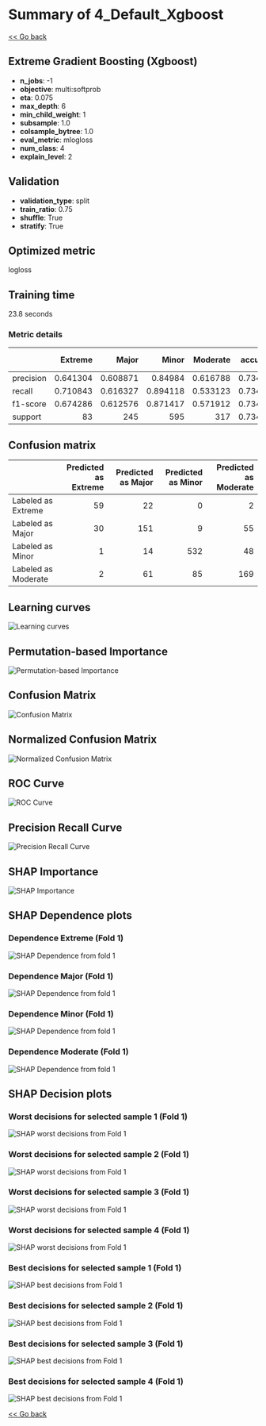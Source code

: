 # Summary of 4_Default_Xgboost

[<< Go back](../README.md)


## Extreme Gradient Boosting (Xgboost)
- **n_jobs**: -1
- **objective**: multi:softprob
- **eta**: 0.075
- **max_depth**: 6
- **min_child_weight**: 1
- **subsample**: 1.0
- **colsample_bytree**: 1.0
- **eval_metric**: mlogloss
- **num_class**: 4
- **explain_level**: 2

## Validation
 - **validation_type**: split
 - **train_ratio**: 0.75
 - **shuffle**: True
 - **stratify**: True

## Optimized metric
logloss

## Training time

23.8 seconds

### Metric details
|           |   Extreme |      Major |      Minor |   Moderate |   accuracy |   macro avg |   weighted avg |   logloss |
|:----------|----------:|-----------:|-----------:|-----------:|-----------:|------------:|---------------:|----------:|
| precision |  0.641304 |   0.608871 |   0.84984  |   0.616788 |   0.734677 |    0.679201 |       0.728692 |  0.614364 |
| recall    |  0.710843 |   0.616327 |   0.894118 |   0.533123 |   0.734677 |    0.688603 |       0.734677 |  0.614364 |
| f1-score  |  0.674286 |   0.612576 |   0.871417 |   0.571912 |   0.734677 |    0.682548 |       0.730513 |  0.614364 |
| support   | 83        | 245        | 595        | 317        |   0.734677 | 1240        |    1240        |  0.614364 |


## Confusion matrix
|                     |   Predicted as Extreme |   Predicted as Major |   Predicted as Minor |   Predicted as Moderate |
|:--------------------|-----------------------:|---------------------:|---------------------:|------------------------:|
| Labeled as Extreme  |                     59 |                   22 |                    0 |                       2 |
| Labeled as Major    |                     30 |                  151 |                    9 |                      55 |
| Labeled as Minor    |                      1 |                   14 |                  532 |                      48 |
| Labeled as Moderate |                      2 |                   61 |                   85 |                     169 |

## Learning curves
![Learning curves](learning_curves.png)

## Permutation-based Importance
![Permutation-based Importance](permutation_importance.png)
## Confusion Matrix

![Confusion Matrix](confusion_matrix.png)


## Normalized Confusion Matrix

![Normalized Confusion Matrix](confusion_matrix_normalized.png)


## ROC Curve

![ROC Curve](roc_curve.png)


## Precision Recall Curve

![Precision Recall Curve](precision_recall_curve.png)



## SHAP Importance
![SHAP Importance](shap_importance.png)

## SHAP Dependence plots

### Dependence Extreme (Fold 1)
![SHAP Dependence from fold 1](learner_fold_0_shap_dependence_class_Extreme.png)
### Dependence Major (Fold 1)
![SHAP Dependence from fold 1](learner_fold_0_shap_dependence_class_Major.png)
### Dependence Minor (Fold 1)
![SHAP Dependence from fold 1](learner_fold_0_shap_dependence_class_Minor.png)
### Dependence Moderate (Fold 1)
![SHAP Dependence from fold 1](learner_fold_0_shap_dependence_class_Moderate.png)

## SHAP Decision plots

### Worst decisions for selected sample 1 (Fold 1)
![SHAP worst decisions from Fold 1](learner_fold_0_sample_0_worst_decisions.png)
### Worst decisions for selected sample 2 (Fold 1)
![SHAP worst decisions from Fold 1](learner_fold_0_sample_1_worst_decisions.png)
### Worst decisions for selected sample 3 (Fold 1)
![SHAP worst decisions from Fold 1](learner_fold_0_sample_2_worst_decisions.png)
### Worst decisions for selected sample 4 (Fold 1)
![SHAP worst decisions from Fold 1](learner_fold_0_sample_3_worst_decisions.png)
### Best decisions for selected sample 1 (Fold 1)
![SHAP best decisions from Fold 1](learner_fold_0_sample_0_best_decisions.png)
### Best decisions for selected sample 2 (Fold 1)
![SHAP best decisions from Fold 1](learner_fold_0_sample_1_best_decisions.png)
### Best decisions for selected sample 3 (Fold 1)
![SHAP best decisions from Fold 1](learner_fold_0_sample_2_best_decisions.png)
### Best decisions for selected sample 4 (Fold 1)
![SHAP best decisions from Fold 1](learner_fold_0_sample_3_best_decisions.png)

[<< Go back](../README.md)
